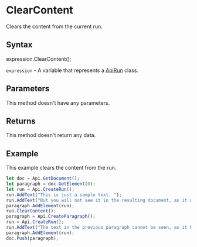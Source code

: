 # ClearContent

Clears the content from the current run.

## Syntax

expression.ClearContent();

`expression` - A variable that represents a [ApiRun](../ApiRun.md) class.

## Parameters

This method doesn't have any parameters.

## Returns

This method doesn't return any data.

## Example

This example clears the content from the run.

```javascript
let doc = Api.GetDocument();
let paragraph = doc.GetElement(0);
let run = Api.CreateRun();
run.AddText("This is just a sample text. ");
run.AddText("But you will not see it in the resulting document, as it will be cleared.");
paragraph.AddElement(run);
run.ClearContent();
paragraph = Api.CreateParagraph();
run = Api.CreateRun();
run.AddText("The text in the previous paragraph cannot be seen, as it has been cleared.");
paragraph.AddElement(run);
doc.Push(paragraph);
```
